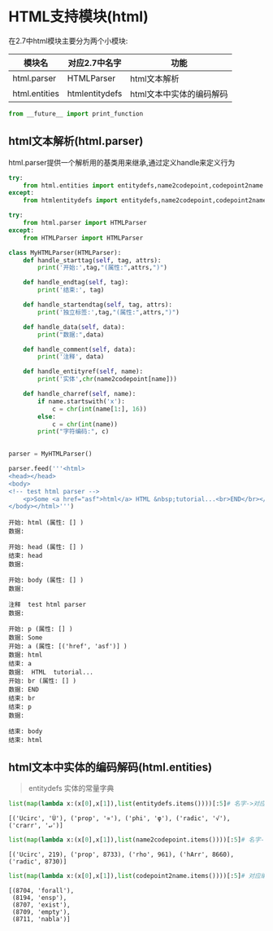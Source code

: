 
# HTML支持模块(html)

在2.7中html模块主要分为两个小模块:

模块名| 对应2.7中名字| 功能
---|---|---
html.parser|HTMLParser|html文本解析
html.entities| htmlentitydefs|html文本中实体的编码解码


```python
from __future__ import print_function
```

## html文本解析(html.parser) 

html.parser提供一个解析用的基类用来继承,通过定义handle来定义行为


```python
try: 
    from html.entities import entitydefs,name2codepoint,codepoint2name
except:
    from htmlentitydefs import entitydefs,name2codepoint,codepoint2name
```


```python
try: 
    from html.parser import HTMLParser
except:
    from HTMLParser import HTMLParser
```


```python
class MyHTMLParser(HTMLParser):
    def handle_starttag(self, tag, attrs):
        print('开始:',tag,"(属性:",attrs,")")

    def handle_endtag(self, tag):
        print('结束:', tag)

    def handle_startendtag(self, tag, attrs):
        print('独立标签:',tag,"(属性:",attrs,")")

    def handle_data(self, data):
        print("数据:",data)

    def handle_comment(self, data):
        print('注释', data)

    def handle_entityref(self, name):
        print('实体',chr(name2codepoint[name]))

    def handle_charref(self, name):
        if name.startswith('x'):
            c = chr(int(name[1:], 16))
        else:
            c = chr(int(name))
        print("字符编码:", c)
       
```


```python
parser = MyHTMLParser()
```


```python
parser.feed('''<html>
<head></head>
<body>
<!-- test html parser -->
    <p>Some <a href="asf">html</a> HTML &nbsp;tutorial...<br>END</br></p>
</body></html>''')
```

    开始: html (属性: [] )
    数据: 
    
    开始: head (属性: [] )
    结束: head
    数据: 
    
    开始: body (属性: [] )
    数据: 
    
    注释  test html parser 
    数据: 
        
    开始: p (属性: [] )
    数据: Some 
    开始: a (属性: [('href', 'asf')] )
    数据: html
    结束: a
    数据:  HTML  tutorial...
    开始: br (属性: [] )
    数据: END
    结束: br
    结束: p
    数据: 
    
    结束: body
    结束: html


## html文本中实体的编码解码(html.entities)

> entitydefs 实体的常量字典


```python
list(map(lambda x:(x[0],x[1]),list(entitydefs.items())))[:5]# 名字->对应符号
```




    [('Ucirc', 'Û'), ('prop', '∝'), ('phi', 'φ'), ('radic', '√'), ('crarr', '↵')]




```python
list(map(lambda x:(x[0],x[1]),list(name2codepoint.items())))[:5]# 名字->对应编码
```




    [('Ucirc', 219), ('prop', 8733), ('rho', 961), ('hArr', 8660), ('radic', 8730)]




```python
list(map(lambda x:(x[0],x[1]),list(codepoint2name.items())))[:5]# 对应编码->名字
```




    [(8704, 'forall'),
     (8194, 'ensp'),
     (8707, 'exist'),
     (8709, 'empty'),
     (8711, 'nabla')]


